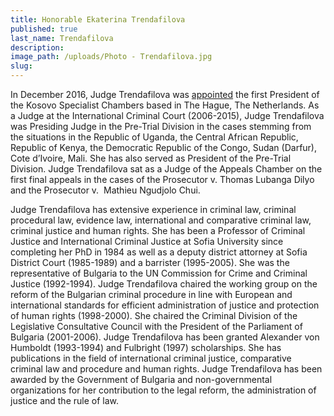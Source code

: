 ```yaml
---
title: Honorable Ekaterina Trendafilova
published: true
last_name: Trendafilova
description:
image_path: /uploads/Photo - Trendafilova.jpg
slug:
---
```



In December 2016, Judge Trendafilova was [appointed](http://abcnews.go.com/International/wireStory/bulgarias-trendafilova-named-head-kosovos-special-court-44191159)&nbsp;the first President of the Kosovo Specialist Chambers based in The Hague, The Netherlands. As a Judge at the International Criminal Court (2006-2015), Judge Trendafilova was Presiding Judge in the Pre-Trial Division in the cases stemming from the situations in the Republic of Uganda, the Central African Republic, Republic of Kenya, the Democratic Republic of the Congo, Sudan (Darfur), Cote d’Ivoire, Mali. She has also served as President of the Pre-Trial Division. Judge Trendafilova sat as a Judge of the Appeals Chamber on the first final appeals in the cases of the Prosecutor v. Thomas Lubanga Dilyo and the Prosecutor v. &nbsp;Mathieu Ngudjolo Chui.

Judge Trendafilova has extensive experience in criminal law, criminal procedural law, evidence law, international and comparative criminal law, criminal justice and human rights. She has been a Professor of Criminal Justice and International Criminal Justice at Sofia University since completing her PhD in 1984 as well as a deputy district attorney at Sofia District Court (1985-1989) and a barrister (1995-2005). She was the representative of Bulgaria to the UN Commission for Crime and Criminal Justice (1992-1994). Judge Trendafilova chaired the working group on the reform of the Bulgarian criminal procedure in line with European and international standards for efficient administration of justice and protection of human rights (1998-2000). She chaired the Criminal Division of the Legislative Consultative Council with the President of the Parliament of Bulgaria (2001-2006). Judge Trendafilova has been granted Alexander von Humboldt (1993-1994) and Fulbright (1997) scholarships. She has publications in the field of international criminal justice, comparative criminal law and procedure and human rights. Judge Trendafilova has been awarded by the Government of Bulgaria and non-governmental organizations for her contribution to the legal reform, the administration of justice and the rule of law.